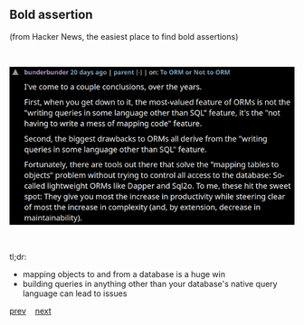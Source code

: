 ## Bold assertion

(from Hacker News, the easiest place to find bold assertions)

<br>

![mapping vs. ORM](./mapping.png)

<br>

tl;dr:
* mapping objects to and from a database is a huge win
* building queries in anything other than your database's native query language can lead to issues

[prev](./)&nbsp;&nbsp;&nbsp;&nbsp;[next](./2)